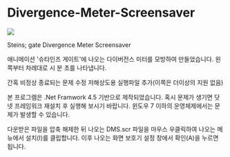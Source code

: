 Divergence-Meter-Screensaver
============================

<img src="http://i.imgur.com/DT8KTVW.png">

Steins; gate Divergence Meter Screensaver

애니메이션 '슈타인즈 게이트'에 나오는 다이버전스 미터를 모방하여 만들었습니다. 왼쪽부터 차례대로 시 분 초를 나타냅니다.

간혹 비정상 종료되는 문제 수정
저해상도용 실행파일 추가(이쪽은 더이상의 지원 없음) 


본 프로그램은 .Net Framwork 4.5 기반으로 제작되었습니다. 혹시 문제가 생기면 닷넷 프레임워크 재설치 후 실행해 보시기 바랍니다. 
윈도우 7 이하의 운영체제에서는 문제가 발생할 수 있습니다. 


다운받은 파일을 압축 해제한 뒤 나오는 DMS.scr 파일을 마우스 우클릭하여 나오는 메뉴에서 설치(I)를 클립합니다.
이후 나오는 화면 보호기 설정 창에서 확인(A)을 누르면 됩니다.

